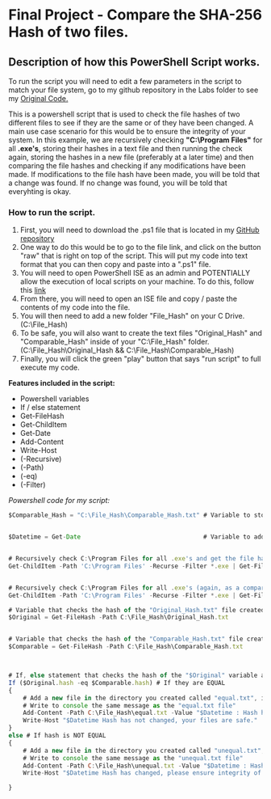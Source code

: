 # Final Project - Compare the SHA-256 Hash of two files.

##   Description of how this PowerShell Script works.

To run the script you will need to edit a few parameters in the script to match your file system, go to my github repository in the Labs folder to see my [Original Code.](https://github.com/vanschwm/it3038c-scripts/blob/main/Final_project/Final_Project_vanschwm.ps1)

This is a powershell script that is used to check the file hashes of two different files to see if they are the same or of they have been changed. A main use case scenario for this would be to ensure the integrity of your system. In this example, we are recursively checking **"C:\Program Files"** for all **.exe's**, storing their hashes in a text file and then running the check again, storing the hashes in a new file (preferably at a later time) and then comparing the file hashes and checking if any modifications have been made. If modifications to the file hash have been made, you will be told that a change was found. If no change was found, you will be told that everyhting is okay.

### How to run the script.

1. First, you will need to download the .ps1 file that is located in my [GitHub repository](https://github.com/vanschwm/it3038c-scripts/blob/main/Final_project/Final_Project_vanschwm.ps1)
2. One way to do this would be to go to the file link, and click on the button "raw" that is right on top of the script. This will put my code into text format that you can then copy and paste into a ".ps1" file. 
3. You will need to open PowerShell ISE as an admin and POTENTIALLY allow the execution of local scripts on your machine. To do this, follow this [link](https://learn.microsoft.com/en-us/powershell/module/microsoft.powershell.security/set-executionpolicy?view=powershell-7.3)
4. From there, you will need to open an ISE file and copy / paste the contents of my code into the file. 
5. You will then need to add a new folder "File_Hash" on your C Drive. (C:\File_Hash)
6. To be safe, you will also want to create the text files "Original_Hash" and "Comparable_Hash" inside of your "C:\File_Hash" folder. (C:\File_Hash\Original_Hash && C:\File_Hash\Comparable_Hash)
7. Finally, you will click the green "play" button that says "run script" to full execute my code.

**Features included in the script:**
<ul>
  <li>Powershell variables</li>
  <li>If / else statement</li>
  <li>Get-FileHash</li>
  <li>Get-ChildItem</li>
  <li>Get-Date</li>
  <li>Add-Content</li>
  <li>Write-Host</li>
  <li>(-Recursive)</li>
  <li>(-Path)</li>
  <li>(-eq)</li>
  <li>(-Filter)</li>
</ul>

*Powershell code for my script:*
```javascript 
$Comparable_Hash = "C:\File_Hash\Comparable_Hash.txt" # Variable to store new hash value of "Get-ChildItem -Path 'C:\Program Files' -Recurse -Filter *.exe | Get-FileHash > $Comparable_Hash".


$Datetime = Get-Date                                  # Variable to add date and time of success and failure of hash checksum.


# Recursively check C:\Program Files for all .exe's and get the file hash of each and upload them to a text file "C:\File_Hash\Original_Hash.txt" for our original hash.
Get-ChildItem -Path 'C:\Program Files' -Recurse -Filter *.exe | Get-FileHash > C:\File_Hash\Original_Hash.txt 


# Recursively check C:\Program Files for all .exe's (again, as a comparision to the original checksum) and store them in the $Comparable_Hash variable.
Get-ChildItem -Path 'C:\Program Files' -Recurse -Filter *.exe | Get-FileHash > $Comparable_Hash

# Variable that checks the hash of the "Original_Hash.txt" file created earlier.
$Original = Get-FileHash -Path C:\File_Hash\Original_Hash.txt


# Variable that checks the hash of the "Comparable_Hash.txt" file created earlier.
$Comparable = Get-FileHash -Path C:\File_Hash\Comparable_Hash.txt



# If, else statement that checks the hash of the "$Original" variable against the "$Comparison" variable to see if they are the same or different.
If ($Original.hash -eq $Comparable.hash) # If they are EQUAL
{
    # Add a new file in the directory you created called "equal.txt", inside the file should print the date and time that it was checked, and the message "Hash has not changed, your files are safe."
    # Write to console the same message as the "equal.txt file"
    Add-Content -Path C:\File_Hash\equal.txt -Value "$Datetime : Hash has not changed, your files are safe."
    Write-Host "$Datetime Hash has not changed, your files are safe."
}
else # If hash is NOT EQUAL
{
    # Add a new file in the directory you created called "unequal.txt", inside the file should print the date and time that it was checked, and the message "Hash has changed, please ensure integrity of your system."
    # Write to console the same message as the "unequal.txt file"
    Add-Content -Path C:\File_Hash\unequal.txt -Value "$Datetime : Hash has changed, please ensure integrity of your system."
    Write-Host "$Datetime Hash has changed, please ensure integrity of your system."

}
```
